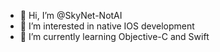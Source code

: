 - 👋 Hi, I’m @SkyNet-NotAI
- 👀 I’m interested in native IOS development
- 🌱 I’m currently learning Objective-C and Swift
